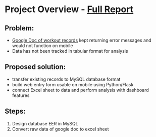 # Project Overview - [Full Report](https://karlnagy.github.io/bikeshare/)

## Problem:
* [Google Doc of workout records](https://docs.google.com/document/d/1DT-zepXs5SBePTK3W15RSQ16GyuRmE6M_UZ2SNUMyVk/edit?usp=sharing) kept returning error messages and would not function on mobile
* Data has not been tracked in tabular format for analysis

## Proposed solution:
* transfer existing records to MySQL database format
* build web entry form usable on mobile using Python/Flask
* connect Excel sheet to data and perform analysis with dashboard features

## Steps:
1. Design database EER in MySQL
2. Convert raw data of google doc to excel sheet
